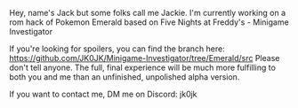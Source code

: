 Hey, name's Jack but some folks call me Jackie.
I'm currently working on a rom hack of Pokemon Emerald based on Five Nights at Freddy's - Minigame Investigator

If you're looking for spoilers, you can find the branch here: https://github.com/JK0JK/Minigame-Investigator/tree/Emerald/src
Please don't tell anyone. The full, final experience will be much more fulfilling to both you and me than an unfinished, unpolished alpha version.

If you want to contact me, DM me on Discord: jk0jk
